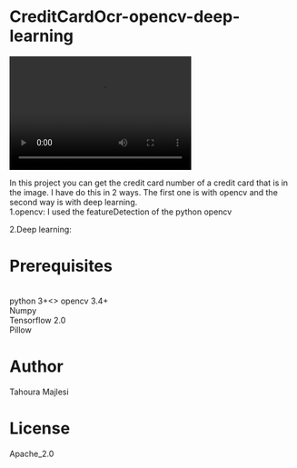 # CreditCardOcr-opencv-deep-learning
<video src="https://youtu.be/6JePkiYxRWQ" width="320" height="200" controls preload></video>




In this project you can get the credit card number of a credit card that is in the image. I have do this in 2 ways. The first one is with opencv and the second way is with deep learning. 
<br>
1.opencv:
I used the featureDetection of the python opencv


2.Deep learning:

# Prerequisites
<br>
python 3+<>
opencv 3.4+<br>
Numpy<br>
Tensorflow 2.0<br>
Pillow

# Author
Tahoura Majlesi
# License
Apache_2.0
